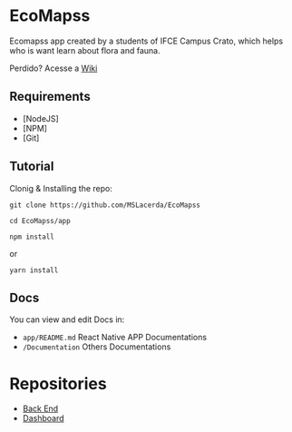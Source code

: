 # EcoMapss
Ecomapss app created by a students of IFCE Campus Crato, which helps who is want learn about flora and fauna.

Perdido? Acesse a [Wiki](https://github.com/MSLacerda/ecomapss-webservice/wiki)

## Requirements

* [NodeJS]
* [NPM]
* [Git]


## Tutorial

Clonig & Installing the repo: 

``` 
git clone https://github.com/MSLacerda/EcoMapss 

cd EcoMapss/app

npm install 
```
or
```
yarn install
```


## Docs

You can view and edit Docs in: 

* `app/README.md` React Native APP Documentations
* `/Documentation` Others Documentations


# Repositories

* [Back End](https://github.com/MSLacerda/BackEco)
* [Dashboard](https://github.com/MSLacerda/FrontEco)



